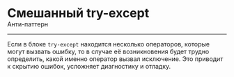 
<div class="sticky-header">
  <div>
    <h1 style="margin: 0;">Смешанный try-except</h1>
    <p style="margin: 0;">Анти-паттерн</p>
  </div>
</div>

***

Если в блоке `try-except` находится несколько операторов, которые могут вызвать ошибку, то в случае её возникновения будет трудно определить, какой именно оператор вызвал исключение. Это приводит к скрытию ошибок, усложняет диагностику и отладку.


